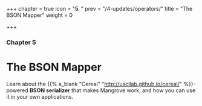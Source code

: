 +++
chapter = true
icon = "<b>5. </b>"
prev = "/4-updates/operators/"
title = "The BSON Mapper"
weight = 0

+++

### Chapter 5

# The BSON Mapper

Learn about the {{% a_blank "Cereal" "http://uscilab.github.io/cereal/" %}}-powered **BSON serializer** that makes Mangrove work, and how you can use it in your own applications.
